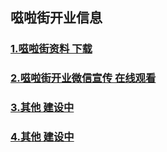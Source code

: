 ## 嗞啦街开业信息

### [1.嗞啦街资料 下载](https://airsupply.github.io/PubWechat/)
### [2.嗞啦街开业微信宣传 在线观看](https://airsupply.github.io/PubWechat/zilajie/index.html)
### [3.其他 建设中](https://airsupply.github.io/PubWechat/)
### [4.其他 建设中](https://airsupply.github.io/PubWechat/)




